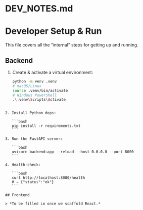 # DEV_NOTES.md

# Developer Setup & Run

This file covers all the “internal” steps for getting up and running.

## Backend

1. Create & activate a virtual environment:
   ```bash
   python -m venv .venv
   # macOS/Linux
   source .venv/bin/activate
   # Windows PowerShell
   .\.venv\Scripts\Activate
````

2. Install Python deps:

   ```bash
   pip install -r requirements.txt
   ```

3. Run the FastAPI server:

   ```bash
   uvicorn backend:app --reload --host 0.0.0.0 --port 8000
   ```

4. Health-check:

   ```bash
   curl http://localhost:8000/health
   # → {"status":"ok"}
   ```

## Frontend

> *To be filled in once we scaffold React.*


